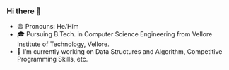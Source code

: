 ### Hi there 👋

- 😄 Pronouns: He/Him
- 🎓 Pursuing B.Tech. in Computer Science Engineering from Vellore Institute of Technology, Vellore.
- 🔭 I’m currently working on Data Structures and Algorithm, Competitive Programming Skills, etc.
<!--
- 🌱 I’m currently learning ...
- 👯 I’m looking to collaborate on ...
- 🤔 I’m looking for help with ...
- 💬 Ask me about ...
- 📫 How to reach me: ...
- ⚡ Fun fact: ...
  -->
